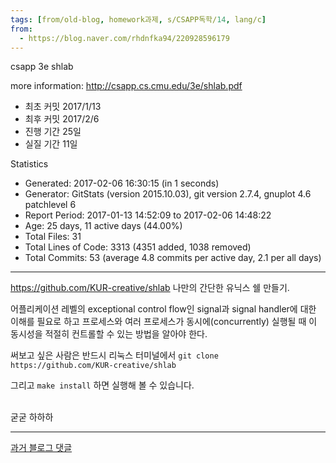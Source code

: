 ```yaml
---
tags: [from/old-blog, homework과제, s/CSAPP독학/14, lang/c]
from: 
  - https://blog.naver.com/rhdnfka94/220928596179
---
```


csapp 3e shlab

more information:
http://csapp.cs.cmu.edu/3e/shlab.pdf
- 최초 커밋 2017/1/13
- 최후 커밋 2017/2/6
- 진행 기간 25일
- 실질 기간 11일

Statistics
- Generated: 2017-02-06 16:30:15 (in 1 seconds)
- Generator: GitStats (version 2015.10.03), git version 2.7.4, gnuplot 4.6 patchlevel 6
- Report Period: 2017-01-13 14:52:09 to 2017-02-06 14:48:22
- Age: 25 days, 11 active days (44.00%)
- Total Files: 31
- Total Lines of Code: 3313 (4351 added, 1038 removed)
- Total Commits: 53 (average 4.8 commits per active day, 2.1 per all days)

---
https://github.com/KUR-creative/shlab
나만의 간단한 유닉스 쉘 만들기.

어플리케이션 레벨의 exceptional control flow인 signal과 
signal handler에 대한 이해를 필요로 하고
프로세스와 여러 프로세스가 동시에(concurrently) 실행될 때 
이 동시성을 적절히 컨트롤할 수 있는 방법을 알아야 한다.

써보고 싶은 사람은
반드시 리눅스 터미널에서
`git clone https://github.com/KUR-creative/shlab`

그리고 
`make install`
하면 실행해 볼 수 있습니다.

\
굳굳 하하하

---
[과거 블로그 댓글](https://m.blog.naver.com/CommentList.naver?blogId=rhdnfka94&logNo=220928596179)